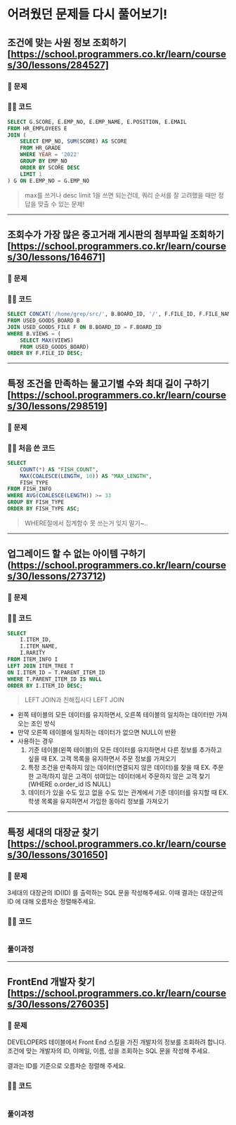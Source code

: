 # 어려웠던 문제들 다시 풀어보기!

## 조건에 맞는 사원 정보 조회하기[https://school.programmers.co.kr/learn/courses/30/lessons/284527]

### 🧸 문제

### 👩‍💻 코드
```SQL
SELECT G.SCORE, E.EMP_NO, E.EMP_NAME, E.POSITION, E.EMAIL
FROM HR_EMPLOYEES E
JOIN (
    SELECT EMP_NO, SUM(SCORE) AS SCORE
    FROM HR_GRADE
    WHERE YEAR = '2022'
    GROUP BY EMP_NO
    ORDER BY SCORE DESC
    LIMIT 1
) G ON E.EMP_NO = G.EMP_NO
```

> max를 쓰거나 desc limit 1을 쓰면 되는건데, 쿼리 순서를 잘 고려했을 때만 정답을 맞출 수 있는 문제!

----------------------

## 조회수가 가장 많은 중고거래 게시판의 첨부파일 조회하기[https://school.programmers.co.kr/learn/courses/30/lessons/164671]

### 🧸 문제

### 👩‍💻 코드
```SQL
SELECT CONCAT('/home/grep/src/', B.BOARD_ID, '/', F.FILE_ID, F.FILE_NAME, F.FILE_EXT) AS "FILE_PATH"
FROM USED_GOODS_BOARD B
JOIN USED_GOODS_FILE F ON B.BOARD_ID = F.BOARD_ID
WHERE B.VIEWS = (
    SELECT MAX(VIEWS)
    FROM USED_GOODS_BOARD)
ORDER BY F.FILE_ID DESC;
```
--------------------

## 특정 조건을 만족하는 물고기별 수와 최대 길이 구하기[https://school.programmers.co.kr/learn/courses/30/lessons/298519]

### 🧸 문제

### 👩‍💻 처음 쓴 코드
```SQL
SELECT 
    COUNT(*) AS "FISH_COUNT",
    MAX(COALESCE(LENGTH, 10)) AS "MAX_LENGTH",
    FISH_TYPE
FROM FISH_INFO
WHERE AVG(COALESCE(LENGTH)) >= 33
GROUP BY FISH_TYPE
ORDER BY FISH_TYPE ASC;
```
> WHERE절에서 집계함수 못 쓰는거 잊지 말기~..

--------------

## 업그레이드 할 수 없는 아이템 구하기(https://school.programmers.co.kr/learn/courses/30/lessons/273712)

### 🧸 문제

### 👩‍💻 코드
```SQL
SELECT
    I.ITEM_ID,
    I.ITEM_NAME,
    I.RARITY
FROM ITEM_INFO I
LEFT JOIN ITEM_TREE T
ON I.ITEM_ID = T.PARENT_ITEM_ID
WHERE T.PARENT_ITEM_ID IS NULL
ORDER BY I.ITEM_ID DESC;
```


> LEFT JOIN과 친해집시다
LEFT JOIN
- 왼쪽 테이블의 모든 데이터를 유지하면서, 오른쪽 테이블의 일치하는 데이터만 가져오는 조인 방식
- 만약 오른쪽 테이블에 일치하는 데이터가 없으면 NULL이 반환
- 사용하는 경우
    1.  기준 테이블(왼쪽 테이블)의 모든 데이터를 유지하면서 다른 정보를 추가하고 싶을 때
        EX. 고객 목록을 유지하면서 주문 정보를 가져오기
    2. 특정 조건을 만족하지 않는 데이터(연결되지 않은 데이터)를 찾을 때
        EX. 주문한 고객/하지 않은 고객이 섞여있는 데이터에서 주문하지 않은 고객 찾기 (WHERE o.order_id IS NULL)
    3. 데이터가 있을 수도 있고 없을 수도 있는 관계에서 기준 데이터를 유지할 때
        EX. 학생 목록을 유지하면서 가입한 동아리 정보를 가져오기

---------

## 특정 세대의 대장균 찾기[https://school.programmers.co.kr/learn/courses/30/lessons/301650]

### 🧸 문제
3세대의 대장균의 ID(ID) 를 출력하는 SQL 문을 작성해주세요. 이때 결과는 대장균의 ID 에 대해 오름차순 정렬해주세요.

### 👩‍💻 코드
```SQL
```

### 풀이과정

--------

## FrontEnd 개발자 찾기[https://school.programmers.co.kr/learn/courses/30/lessons/276035]

### 🧸 문제
DEVELOPERS 테이블에서 Front End 스킬을 가진 개발자의 정보를 조회하려 합니다. 조건에 맞는 개발자의 ID, 이메일, 이름, 성을 조회하는 SQL 문을 작성해 주세요.

결과는 ID를 기준으로 오름차순 정렬해 주세요.

### 👩‍💻 코드
```SQL
```

### 풀이과정